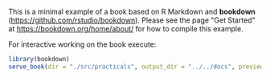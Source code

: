 This is a minimal example of a book based on R Markdown and **bookdown** (https://github.com/rstudio/bookdown). Please see the page "Get Started" at https://bookdown.org/home/about/ for how to compile this example.



For interactive working on the book execute:
```r
library(bookdown)
serve_book(dir = "./src/practicals", output_dir = "../../docs", preview = TRUE, in_session = TRUE, quiet = FALSE)
```